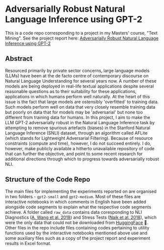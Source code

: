 # Adversarially Robust Natural Language Inference using GPT-2

This is a code repo corresponding to a project in my Masters' course, "Text Mining". See the project report here: [Adversarially Robust Natural Language Inference using GPT-2](https://github.com/shashiniyer/adversarial_nli_gpt2/blob/main/project_report.pdf)

## Abstract
Resourced primarily by private sector concerns, large language models (LLMs) have been at the de facto centre of contemporary discourse on Natural Language Understanding for several years now. A number of these models are being deployed in real-life textual applications despite several reasonable questions as to their suitability for these applications, applications in which humans perform well naturally. At the heart of this issue is the fact that large models are ostensibly 'overfitted' to training data. Such models perform well on data that very closely resemble training data but poorly on data that for models may be 'adversarial' but none too different from training data for humans. In this project, I aim to make the LLM GPT-2 adversarially robust in the Natural Language Inference task by attempting to remove spurious artefacts (biases) in the Stanford Natural Language Inference (SNLI) dataset, through an algorithm called AFLite (which stands for Lightweight Adversarial Filtering). Because of resource constraints (compute and time), however, I do not succeed entirely. I do, however, make publicly available a hitherto unavailable repository of code that can further the objective, and point to some recent research for additional directions through which to progress towards adversarially robust NLI.

## Structure of the Code Repo
The main files for implementing the experiments reported on are organised in two folders - `gpt2-small` and `gpt2-medium`. Most of these files are interactive notebooks in which comments in English have been added alongside code segments to explain what the respective code segments achieve. A folder called `raw_data` contains data coresponding to NLI Diagnostics ([A. Wang et al. 2018](https://aclanthology.org/W18-5446)) and Stress Tests ([Naik et al. 2018](https://aclanthology.org/C18-1198/)), which were the only data that could not be downloaded from [HuggingFace](https://huggingface.co/) :hugs:. Other files in the repo include files containing codes pertaining to utility functions used by the interactive notebooks mentioned above use and some auxiliary files such as a copy of the project report and experiment results in Excel format.
